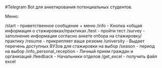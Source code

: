 #Telegram Bot для анкетирования потенциальных студентов.

Меню:

/start - приветственное сообщение + меню
/info - Кнопка «общая информация о стажировках/практиках
/test - пройти тест
/survey - заполнение информации согласно анкете отбора на стажировку/практику
/resume - прикрепляет ваше резюме
/university - Выдает перечень доступных ВУЗов для стажировки на выбор
/season - период на выбор
/info_personal_reception - Личный прием граждан и организаций
/feedback - Начальники отделов
/get_excel - получить файл excel

